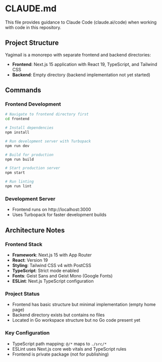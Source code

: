 # CLAUDE.md

This file provides guidance to Claude Code (claude.ai/code) when working with code in this repository.

## Project Structure

Yagimail is a monorepo with separate frontend and backend directories:

- **Frontend**: Next.js 15 application with React 19, TypeScript, and Tailwind CSS
- **Backend**: Empty directory (backend implementation not yet started)

## Commands

### Frontend Development
```bash
# Navigate to frontend directory first
cd frontend

# Install dependencies
npm install

# Run development server with Turbopack
npm run dev

# Build for production
npm run build

# Start production server
npm start

# Run linting
npm run lint
```

### Development Server
- Frontend runs on http://localhost:3000
- Uses Turbopack for faster development builds

## Architecture Notes

### Frontend Stack
- **Framework**: Next.js 15 with App Router
- **React**: Version 19
- **Styling**: Tailwind CSS v4 with PostCSS
- **TypeScript**: Strict mode enabled
- **Fonts**: Geist Sans and Geist Mono (Google Fonts)
- **ESLint**: Next.js TypeScript configuration

### Project Status
- Frontend has basic structure but minimal implementation (empty home page)
- Backend directory exists but contains no files
- Located in Go workspace structure but no Go code present yet

### Key Configuration
- TypeScript path mapping: `@/*` maps to `./src/*`
- ESLint uses Next.js core web vitals and TypeScript rules
- Frontend is private package (not for publishing)